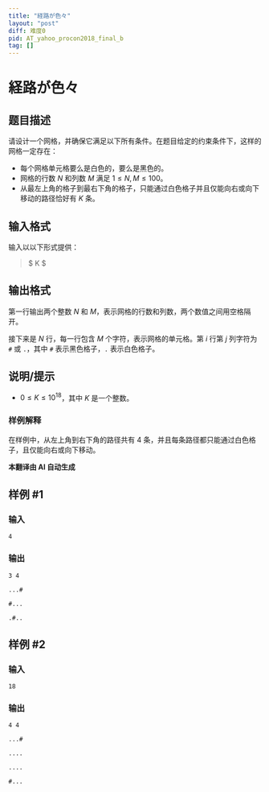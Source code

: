 ```yaml
---
title: "経路が色々"
layout: "post"
diff: 难度0
pid: AT_yahoo_procon2018_final_b
tag: []
---
```


# 経路が色々

## 题目描述

请设计一个网格，并确保它满足以下所有条件。在题目给定的约束条件下，这样的网格一定存在：

- 每个网格单元格要么是白色的，要么是黑色的。
- 网格的行数 $N$ 和列数 $M$ 满足 $1 \leq N, M \leq 100$。
- 从最左上角的格子到最右下角的格子，只能通过白色格子并且仅能向右或向下移动的路径恰好有 $K$ 条。

## 输入格式

输入以以下形式提供：

> $ K $

## 输出格式

第一行输出两个整数 $N$ 和 $M$，表示网格的行数和列数，两个数值之间用空格隔开。

接下来是 $N$ 行，每一行包含 $M$ 个字符，表示网格的单元格。第 $i$ 行第 $j$ 列字符为 `#` 或 `.`，其中 `#` 表示黑色格子，`.` 表示白色格子。

## 说明/提示

- $0 \leq K \leq 10^{18}$，其中 $K$ 是一个整数。

### 样例解释
在样例中，从左上角到右下角的路径共有 $4$ 条，并且每条路径都只能通过白色格子，且仅能向右或向下移动。

 **本翻译由 AI 自动生成**

## 样例 #1

### 输入

```
4
```

### 输出

```
3 4
...#
#...
.#..
```

## 样例 #2

### 输入

```
18
```

### 输出

```
4 4
...#
....
....
#...
```

